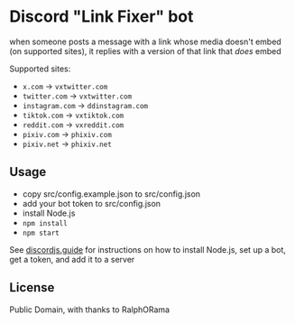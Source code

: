 # Discord "Link Fixer" bot

when someone posts a message with a link whose media doesn't embed (on supported sites), it replies with a version of that link that _does_ embed

Supported sites:

- `x.com` -> `vxtwitter.com`
- `twitter.com` -> `vxtwitter.com`
- `instagram.com` -> `ddinstagram.com`
- `tiktok.com` -> `vxtiktok.com`
- `reddit.com` -> `vxreddit.com`
- `pixiv.com` -> `phixiv.com`
- `pixiv.net` -> `phixiv.net`

## Usage

- copy src/config.example.json to src/config.json
- add your bot token to src/config.json
- install Node.js
- `npm install`
- `npm start`

See [discordjs.guide](https://discordjs.guide/preparations/setting-up-a-bot-application.html#creating-your-bot) for instructions on how to install Node.js, set up a bot, get a token, and add it to a server

## License

Public Domain, with thanks to RalphORama
